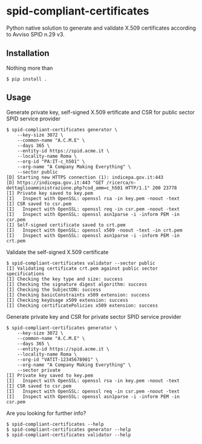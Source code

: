 # spid-compliant-certificates

Python native solution to generate and validate X.509 certificates according
to Avviso SPID n.29 v3.

## Installation

Nothing more than

    $ pip install .

## Usage

Generate private key, self-signed X.509 ertificate and CSR for public sector
SPID service provider

    $ spid-compliant-certificates generator \
		--key-size 3072 \
		--common-name "A.C.M.E" \
		--days 365 \
		--entity-id https://spid.acme.it \
		--locality-name Roma \
		--org-id "PA:IT-c_h501" \
		--org-name "A Company Making Everything" \
		--sector public
    [D] Starting new HTTPS connection (1): indicepa.gov.it:443
    [D] https://indicepa.gov.it:443 "GET /ricerca/n-dettaglioamministrazione.php?cod_amm=c_h501 HTTP/1.1" 200 23778
    [I] Private key saved to key.pem
    [I]   Inspect with OpenSSL: openssl rsa -in key.pem -noout -text
    [I] CSR saved to csr.pem
    [I]   Inspect with OpenSSL: openssl req -in csr.pem -noout -text
    [I]   Inspect with OpenSSL: openssl asn1parse -i -inform PEM -in csr.pem
    [I] Self-signed certificate saved to crt.pem
    [I]   Inspect with OpenSSL: openssl x509 -noout -text -in crt.pem
    [I]   Inspect with OpenSSL: openssl asn1parse -i -inform PEM -in crt.pem

Validate the self-signed X.509 certificate

    $ spid-compliant-certificates validator --sector public
    [I] Validating certificate crt.pem against public sector specifications
    [I] Checking the key type and size: success
    [I] Checking the signature digest algorithm: success
    [I] Checking the SubjectDN: success
    [I] Checking basicConstraints x509 extension: success
    [I] Checking keyUsage x509 extension: success
    [I] Checking certificatePolicies x509 extension: success

Generate private key and CSR for private sector SPID service provider

    $ spid-compliant-certificates generator \
		--key-size 3072 \
		--common-name "A.C.M.E" \
		--days 365 \
		--entity-id https://spid.acme.it \
		--locality-name Roma \
        --org-id "VATIT-12345678901" \
		--org-name "A Company Making Everything" \
		--sector private
    [I] Private key saved to key.pem
    [I]   Inspect with OpenSSL: openssl rsa -in key.pem -noout -text
    [I] CSR saved to csr.pem
    [I]   Inspect with OpenSSL: openssl req -in csr.pem -noout -text
    [I]   Inspect with OpenSSL: openssl asn1parse -i -inform PEM -in csr.pem

Are you looking for further info?

    $ spid-compliant-certificates --help
    $ spid-compliant-certificates generator --help
    $ spid-compliant-certificates validator --help
